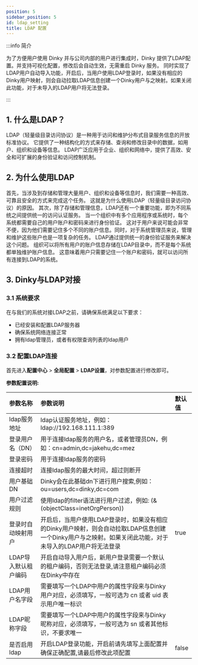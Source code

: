 ```yaml
---
position: 5
sidebar_position: 5
id: ldap_setting
title: LDAP 配置
---
```


:::info 简介

为了方便用户使用 Dinky 并与公司内部的用户进行集成时，Dinky 提供了LDAP配置。并支持可视化配置，修改后会自动生效，无需重启
Dinky 服务。
同时实现了LDAP用户自动导入功能，开启后，当用户使用LDAP登录时，如果没有相应的Dinky用户映射，则会自动拉取LDAP信息创建一个Dinky用户与之映射。如果关闭此功能，对于未导入的LDAP用户将无法登录。

:::

## 1. 什么是LDAP？

LDAP（轻量级目录访问协议）是一种用于访问和维护分布式目录服务信息的开放标准协议。
它提供了一种结构化的方式来存储、查询和修改目录中的数据，如用户、组织和设备等信息。
LDAP广泛应用于企业、组织和网络中，提供了高效、安全和可扩展的身份验证和访问控制机制。

## 2. 为什么使用LDAP

首先，当涉及到存储和管理大量用户、组织和设备等信息时，我们需要一种高效、可靠且安全的方式来完成这个任务。
这就是为什么使用LDAP（轻量级目录访问协议）的原因。
其次，除了存储和管理信息，LDAP还有一个重要功能，即为不同系统之间提供统一的访问认证服务。
当一个组织中有多个应用程序或系统时，每个系统都需要自己的用户账户和密码来进行身份验证。
这对于用户来说可能会非常不便，因为他们需要记住多个不同的账户信息。同时，对于系统管理员来说，管理和维护这些账户也是一项复杂的任务。
LDAP通过提供统一的身份验证服务来解决这个问题。
组织可以将所有用户的账户信息存储在LDAP目录中，而不是每个系统都单独维护账户信息。
这意味着用户只需要记住一个账户和密码，就可以访问所有连接到LDAP的系统。

## 3. Dinky与LDAP对接

### 3.1 系统要求

在与我们的系统对接LDAP之前，请确保系统满足以下要求：

- 已经安装和配置LDAP服务器
- 确保系统网络连接正常
- 拥有ldap管理员，或者有权限查询列表的ldap用户

### 3.2 配置LDAP连接

首先进入**配置中心** > **全局配置** > **LDAP设置**，对参数配置进行修改即可。

**参数配置说明:**

| 参数名称         | 参数说明                                                                                    | 默认值   |
|:-------------|:----------------------------------------------------------------------------------------|:------|
| ldap服务地址     | ldap认证服务地址，例如：ldap://192.168.111.1:389                                                  |       |
| 登录用户名（DN）    | 用于连接ldap服务的用户名，或者管理员DN，例如：cn=admin,dc=jakehu,dc=mez                                     |       |
| 登录密码         | 用于连接ldap服务的密码                                                                           |       |
| 连接超时         | 连接ldap服务的最大时间，超过则断开                                                                     |       |
| 用户基础DN       | Dinky会在此基础dn下进行用户搜索,例如：ou=users,dc=dinky,dc=com                                         |       |
| 用户过滤规则       | 使用ldap的filter语法进行用户过滤，例如: (&(objectClass=inetOrgPerson))                                |       |
| 登录时自动映射用户    | 开启后，当用户使用LDAP登录时，如果没有相应的Dinky用户映射，则会自动拉取LDAP信息创建一个Dinky用户与之映射。如果关闭此功能，对于未导入的LDAP用户将无法登录 | true  |
| LDAP导入默认租户编码 | 开启自动导入用户后，新用户登录需要一个默认的租户编码，否则无法登录,请注意租户编码必须在Dinky中存在                                    |       |
| LDAP用户名字段    | 需要填写一个LDAP中用户的属性字段来与Dinky用户对应，必须填写，一般可选为 cn 或者 uid 表示用户唯一标识                             |       |
| LDAP昵称字段     | 需要填写一个LDAP中用户的属性字段来与Dinky昵称对应，必须填写，一般可选为 sn 或者其他标识，不要求唯一                                |       |
| 是否启用ldap     | 开启LDAP登录功能，开启前请先填写上面配置并确保正确配置,请最后修改此项配置                                                 | false |